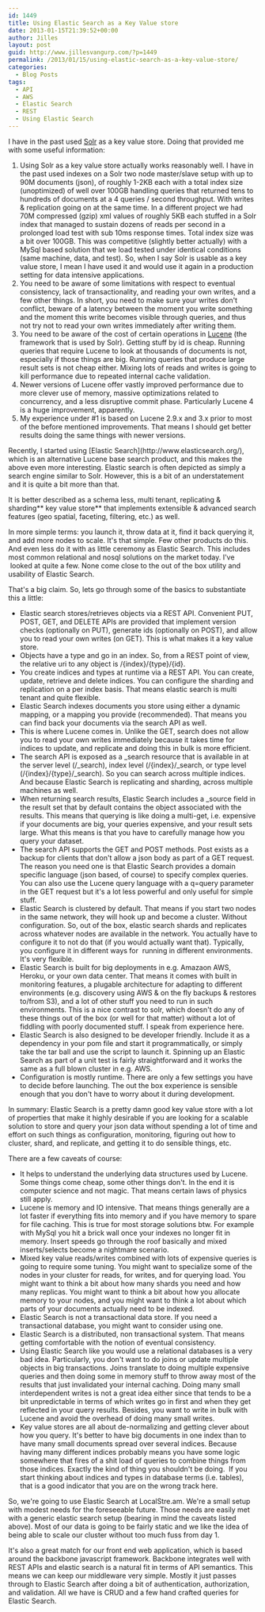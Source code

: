 ```yaml
---
id: 1449
title: Using Elastic Search as a Key Value store
date: 2013-01-15T21:39:52+00:00
author: Jilles
layout: post
guid: http://www.jillesvangurp.com/?p=1449
permalink: /2013/01/15/using-elastic-search-as-a-key-value-store/
categories:
  - Blog Posts
tags:
  - API
  - AWS
  - Elastic Search
  - REST
  - Using Elastic Search
---
```

I have in the past used [Solr](https://www.google.com/url?sa=t&amp;rct=j&amp;q=&amp;esrc=s&amp;source=web&amp;cd=1&amp;cad=rja&amp;ved=0CD4QFjAA&amp;url=http%3A%2F%2Flucene.apache.org%2Fsolr%2F&amp;ei=F7n1UKH_I4_FtAb7poG4DA&amp;usg=AFQjCNF-BJAXvcPzHg4ZHXpM_Kq38AfQgA&amp;sig2=yfjyC9OdYirDF5GtTzph_A&amp;bvm=bv.41018144,d.Yms) as a key value store. Doing that provided me with some useful information:
<ol>
	<li>Using Solr as a key value store actually works reasonably well. I have in the past used indexes on a Solr two node master/slave setup with up to 90M documents (json), of roughly 1-2KB each with a total index size (unoptimized) of well over 100GB handling queries that returned tens to hundreds of documents at a 4 queries / second throughput. With writes &amp; replication going on at the same time. In a different project we had 70M compressed (gzip) xml values of roughly 5KB each stuffed in a Solr index that managed to sustain dozens of reads per second in a prolonged load test with sub 10ms response times. Total index size was a bit over 100GB. This was competitive (slightly better actually) with a MySql based solution that we load tested under identical conditions (same machine, data, and test). So, when I say Solr is usable as a key value store, I mean I have used it and would use it again in a production setting for data intensive applications.</li>
	<li>You need to be aware of some limitations with respect to eventual consistency, lack of transactionality, and reading your own writes, and a few other things. In short, you need to make sure your writes don't conflict, beware of a latency between the moment you write something and the moment this write becomes visible through queries, and thus not try not to read your own writes immediately after writing them.</li>
	<li>You need to be aware of the cost of certain operations in <a href="http://lucene.apache.org/">Lucene</a> (the framework that is used by Solr). Getting stuff by id is cheap. Running queries that require Lucene to look at thousands of documents is not, especially if those things are big. Running queries that produce large result sets is not cheap either. Mixing lots of reads and writes is going to kill performance due to repeated internal cache validation.</li>
	<li>Newer versions of Lucene offer vastly improved performance due to more clever use of memory, massive optimizations related to concurrency, and a less disruptive commit phase. Particularly Lucene 4 is a huge improvement, apparently.</li>
	<li>My experience under #1 is based on Lucene 2.9.x and 3.x prior to most of the before mentioned improvements. That means I should get better results doing the same things with newer versions.</li>
</ol>
Recently, I started using [Elastic Search](http://www.elasticsearch.org/), which is an alternative Lucene base search product, and this makes the above even more interesting. Elastic search is often depicted as simply a search engine similar to Solr. However, this is a bit of an understatement and it is quite a bit more than that.

It is better described as a schema less, multi tenant, replicating &amp; sharding** key value store** that implements extensible &amp; advanced search features (geo spatial, faceting, filtering, etc.) as well.

In more simple terms: you launch it, throw data at it, find it back querying it, and add more nodes to scale. It's that simple. Few other products do this. And even less do it with as little ceremony as Elastic Search. This includes most common relational and nosql solutions on the market today. I've  looked at quite a few. None come close to the out of the box utility and usability of Elastic Search.

That's a big claim. So, lets go through some of the basics to substantiate this a little:
<ul>
	<li>Elastic search stores/retrieves objects via a REST API. Convenient PUT, POST, GET, and DELETE APIs are provided that implement version checks (optionally on PUT), generate ids (optionally on POST), and allow you to read your own writes (on GET). This is what makes it a key value store.</li>
	<li>Objects have a type and go in an index. So, from a REST point of view, the relative uri to any object is /{index}/{type}/{id}.</li>
	<li>You create indices and types at runtime via a REST API. You can create, update, retrieve and delete indices. You can configure the sharding and replication on a per index basis. That means elastic search is multi tenant and quite flexible.</li>
	<li>Elastic Search indexes documents you store using either a dynamic mapping, or a mapping you provide (recommended). That means you can find back your documents via the search API as well.</li>
	<li>This is where Lucene comes in. Unlike the GET, search does not allow you to read your own writes immediately because it takes time for indices to update, and replicate and doing this in bulk is more efficient.</li>
	<li>The search API is exposed as a _search resource that is available in at the server level (/_search), index level (/{index}/_search, or type level (/{index}/{type}/_search). So you can search across multiple indices. And because Elastic Search is replicating and sharding, across multiple machines as well.</li>
	<li>When returning search results, Elastic Search includes a _source field in the result set that by default contains the object associated with the results. This means that querying is like doing a multi-get, i.e. expensive if your documents are big, your queries expensive, and your result sets large. What this means is that you have to carefully manage how you query your dataset.</li>
	<li>The search API supports the GET and POST methods. Post exists as a backup for clients that don't allow a json body as part of a GET request. The reason you need one is that Elastic Search provides a domain specific language (json based, of course) to specify complex queries. You can also use the Lucene query language with a q=query parameter in the GET request but it's a lot less powerful and only useful for simple stuff.</li>
	<li>Elastic Search is clustered by default. That means if you start two nodes in the same network, they will hook up and become a cluster. Without configuration. So, out of the box, elastic search shards and replicates across whatever nodes are available in the network. You actually have to configure it to not do that (if you would actually want that). Typically, you configure it in different ways for  running in different environments. It's very flexible.</li>
	<li>Elastic Search is built for big deployments in e.g. Amazaon AWS, Heroku, or your own data center. That means it comes with built in monitoring features, a plugable architecture for adapting to different environments (e.g. discovery using AWS &amp; on the fly backups &amp; restores to/from S3), and a lot of other stuff you need to run in such environments. This is a nice contrast to solr, which doesn't do any of these things out of the box (or well for that matter) without a lot of fiddling with poorly documented stuff. I speak from experience here.</li>
	<li>Elastic Search is also designed to be developer friendly. Include it as a dependency in your pom file and start it programmatically, or simply take the tar ball and use the script to launch it. Spinning up an Elastic Search as part of a unit test is fairly straightforward and it works the same as a full blown cluster in e.g. AWS.</li>
	<li>Configuration is mostly runtime. There are only a few settings you have to decide before launching. The out the box experience is sensible enough that you don't have to worry about it during development.</li>
</ul>
In summary: Elastic Search is a pretty damn good key value store with a lot of properties that make it highly desirable if you are looking for a scalable solution to store and query your json data without spending a lot of time and effort on such things as configuration, monitoring, figuring out how to cluster, shard, and replicate, and getting it to do sensible things, etc.

There are a few caveats of course:
<ul>
	<li><span style="line-height: 15px;" data-mce-mark="1">It helps to understand the underlying data structures used by Lucene. Some things come cheap, some other things don't. In the end it is computer science and not magic. That means certain laws of physics still apply.</span></li>
	<li>Lucene is memory and IO intensive. That means things generally are a lot faster if everything fits into memory and if you have memory to spare for file caching. This is true for most storage solutions btw. For example with MySql you hit a brick wall once your indexes no longer fit in memory. Insert speeds go through the roof basically and mixed inserts/selects become a nightmare scenario.</li>
	<li>Mixed key value reads/writes combined with lots of expensive queries is going to require some tuning. You might want to specialize some of the nodes in your cluster for reads, for writes, and for querying load. You might want to think a bit about how many shards you need and how many replicas. You might want to think a bit about how you allocate memory to your nodes, and you might want to think a lot about which parts of your documents actually need to be indexed.</li>
	<li>Elastic Search is not a transactional data store. If you need a transactional database, you might want to consider using one.</li>
	<li>Elastic Search is a distributed, non transactional system. That means getting comfortable with the notion of eventual consistency.</li>
	<li>Using Elastic Search like you would use a relational databases is a very bad idea. Particularly, you don't want to do joins or update multiple objects in big transactions. Joins translate to doing multiple expensive queries and then doing some in memory stuff to throw away most of the results that just invalidated your internal caching. Doing many small interdependent writes is not a great idea either since that tends to be a bit unpredictable in terms of which writes go in first and when they get reflected in your query results. Besides, you want to write in bulk with Lucene and avoid the overhead of doing many small writes.</li>
	<li>Key value stores are all about de-normalizing and getting clever about how you query. It's better to have big documents in one index than to have many small documents spread over several indices. Because having many different indices probably means you have some logic somewhere that fires of a shit load of queries to combine things from those indices. Exactly the kind of thing you shouldn't be doing.  If you start thinking about indices and types in database terms (i.e. tables), that is a good indicator that you are on the wrong track here.</li>
</ul>
So, we're going to use Elastic Search at LocalStre.am. We're a small setup with modest needs for the foreseeable future. Those needs are easily met with a generic elastic search setup (bearing in mind the caveats listed above). Most of our data is going to be fairly static and we like the idea of being able to scale our cluster without too much fuss from day 1.

It's also a great match for our front end web application, which is based around the backbone javascript framework. Backbone integrates well with REST APIs and elastic search is a natural fit in terms of API semantics. This means we can keep our middleware very simple. Mostly it just passes through to Elastic Search after doing a bit of authentication, authorization, and validation. All we have is CRUD and a few hand crafted queries for Elastic Search.

&nbsp;

&nbsp;
